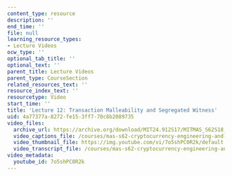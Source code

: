 ```yaml
---
content_type: resource
description: ''
end_time: ''
file: null
learning_resource_types:
- Lecture Videos
ocw_type: ''
optional_tab_title: ''
optional_text: ''
parent_title: Lecture Videos
parent_type: CourseSection
related_resources_text: ''
resource_index_text: ''
resourcetype: Video
start_time: ''
title: 'Lecture 12: Transaction Malleability and Segregated Witness'
uid: 4a77377a-8272-fe15-3ff7-70c8b2089735
video_files:
  archive_url: https://archive.org/download/MIT24.912S17/MITMAS_S62S18_lec12_300k.mp4
  video_captions_file: /courses/mas-s62-cryptocurrency-engineering-and-design-spring-2018/7872790e5f045cc8929d01fb830ff222_7o5shPC0R2k.vtt
  video_thumbnail_file: https://img.youtube.com/vi/7o5shPC0R2k/default.jpg
  video_transcript_file: /courses/mas-s62-cryptocurrency-engineering-and-design-spring-2018/28972c1935810fe272c14b0577008db6_7o5shPC0R2k.pdf
video_metadata:
  youtube_id: 7o5shPC0R2k
---
```

